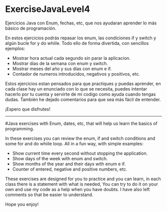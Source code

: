 # ExerciseJavaLevel4
Ejercicios Java con Enum, fechas, etc, que nos ayudaran aprender lo más básico de programación.

En estos ejercicios podrás repasar los enum, las condiciones if y switch y algún bucle for y do whiile. Todo ello de forma divertida, 
con sencillos ejemplos:

- Mostrar hora actual cada segundo sin parar la aplicacion.
- Mostrar dias de la semana con enum y switch.
- Mostrar meses del año y sus días con enum e if.
- Contador de numeros introducidos, negativos y positivos, etc.

Estos ejercicios estan pensados para que practiques y puedas aprender, en cada clase hay un enunciado con lo que se necesita, 
puedes intentar hacerlo por tu cuenta y servirte de mi codigo como ayuda cuando tengas dudas. También he dejado comentarios para que 
sea más fácil de entender.

¡Espero que disfrutes!

*************************************************************************************

#Java exercises with Enum, dates, etc, that will help us learn the basics of programming.

In these exercises you can review the enum, if and switch conditions and some for and do whiile loop. All in a fun way,
with simple examples:

- Show current time every second without stopping the application.
- Show days of the week with enum and switch.
- Show months of the year and their days with enum e if.
- Counter of entered, negative and positive numbers, etc.

These exercises are designed for you to practice and you can learn, in each class there is a statement with what is needed,
You can try to do it on your own and use my code as a help when you have doubts. I have also left comments so that
be easier to understand.

Hope you enjoy!
